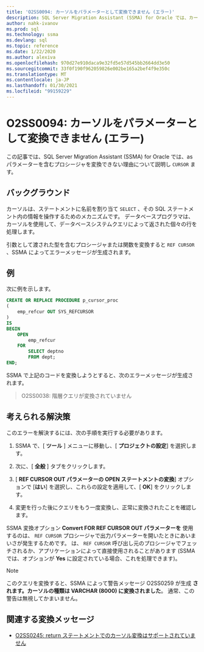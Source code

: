 ```yaml
---
title: 'O2SS0094: カーソルをパラメーターとして変換できません (エラー)'
description: SQL Server Migration Assistant (SSMA) for Oracle では、カーソルを含むプロシージャをパラメーターとして変換できない理由について説明します。
author: nahk-ivanov
ms.prod: sql
ms.technology: ssma
ms.devlang: sql
ms.topic: reference
ms.date: 1/22/2020
ms.author: alexiva
ms.openlocfilehash: 970d27e910daca9e32fd5e57d545bb2664dd3e50
ms.sourcegitcommit: 33f0f190f962059826e002be165a2bef4f9e350c
ms.translationtype: MT
ms.contentlocale: ja-JP
ms.lasthandoff: 01/30/2021
ms.locfileid: "99159229"
---
```

# <a name="o2ss0094-unable-to-convert-cursor-as-parameter-error"></a>O2SS0094: カーソルをパラメーターとして変換できません (エラー)

この記事では、SQL Server Migration Assistant (SSMA) for Oracle では、as パラメーターを含むプロシージャを変換できない理由について説明し `CURSOR` ます。

## <a name="background"></a>バックグラウンド

カーソルは、ステートメントに名前を割り当て `SELECT` 、その SQL ステートメント内の情報を操作するためのメカニズムです。 データベースプログラマは、カーソルを使用して、データベースシステムクエリによって返された個々の行を処理します。

引数として渡された型を含むプロシージャまたは関数を変換すると `REF CURSOR` 、SSMA によってエラーメッセージが生成されます。

## <a name="example"></a>例

次に例を示します。

```sql
CREATE OR REPLACE PROCEDURE p_cursor_proc
(
    emp_refcur OUT SYS_REFCURSOR
)
IS
BEGIN
    OPEN
        emp_refcur
    FOR
        SELECT deptno
        FROM dept;
END;
```

SSMA で上記のコードを変換しようとすると、次のエラーメッセージが生成されます。

> O2SS0038: 階層クエリが変換されていません

## <a name="possible-remedies"></a>考えられる解決策

このエラーを解決するには、次の手順を実行する必要があります。

1. SSMA で、[ **ツール** ] メニューに移動し、[ **プロジェクトの設定**] を選択します。

2. 次に、[ **全般** ] タブをクリックします。

3. [ **REF CURSOR OUT パラメーターの OPEN ステートメントの変換**] オプションで [**はい**] を選択し、これらの設定を適用して、[ **OK**] をクリックします。

4. 変更を行った後にクエリをもう一度変換し、正常に変換されたことを確認します。

SSMA 変換オプション **Convert FOR REF CURSOR OUT パラメーターを** 使用するのは、 `REF CURSOR` プロシージャで出力パラメーターを開いたときにあいまいさが発生するためです。 は、 `REF CURSOR` 呼び出し元のプロシージャでフェッチされるか、アプリケーションによって直接使用されることがあります (SSMA では、オプションが **Yes** に設定されている場合、これを処理できます)。

> [!NOTE]
> このクエリを変換すると、SSMA によって警告メッセージ O2SS0259 が生成 **されます。カーソルの種類は VARCHAR (8000) に変換されました**。 通常、この警告は無視してかまいません。

## <a name="related-conversion-messages"></a>関連する変換メッセージ

* [O2SS0245: return ステートメントでのカーソル変換はサポートされていません](o2ss0245.md)
